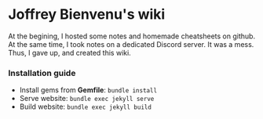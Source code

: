 
# Joffrey Bienvenu's wiki

At the begining, I hosted some notes and homemade cheatsheets on github. At the same time, I took notes on a dedicated Discord server. It was a mess. Thus, I gave up, and created this wiki.

### Installation guide

- Install gems from **Gemfile**: `bundle install`
- Serve website: `bundle exec jekyll serve`
- Build website: `bundle exec jekyll build`